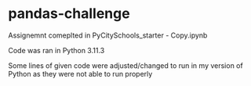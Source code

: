 # pandas-challenge

Assignemnt comeplted in PyCitySchools_starter - Copy.ipynb


Code was ran in Python 3.11.3


Some lines of given code were adjusted/changed to run in my version of Python as they were not able to run properly
